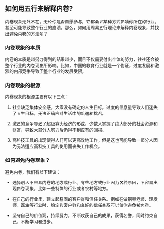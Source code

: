 ## 如何用五行来解释内卷?

内卷现象无处不在，无论你是否自愿参与，它都会以某种方式影响你所在的行业，甚至可能导致整个行业的崩溃。那么，如何用周易五行理论来解释内卷现象，并找出避免内卷的方法呢？

### 内卷现象的本质

内卷的本质是越努力得到的结果越少，而且不仅需要付出个体的努力，往往还会被整个行业的内卷现象所影响。比如，中国的教育行业就是一个例证，过度发展和激烈的内部竞争导致了整个行业的发展受限。

### 内卷现象的根源

内卷现象的根源主要有以下三点：

1. 社会缺乏集体安全感，大家没有确定的人生目标。过度的信息量导致人们迷失了人生目标，无法正确应对生活中的机遇和挑战。

2. 激烈的竞争导致了超级寡头经济的形成，少数人掌握了绝大部分的社会资源和财富，导致大部分人努力后仍得不到应有的回报。

3. 高科技工具的出现使得人们可以更高效地工作，但是这也可能导致一部分人因为无法适应高科技工具的使用而丧失工作机会。

### 如何避免内卷现象？

避免内卷，我们有以下建议：

- 选择别人不容易内卷的地方或行业。有些地方或行业因为各种原因，不容易出现内卷现象，比如一些特殊的行业或者农村等地方。

- 在自己的行业里，建立起稳固的客户群和信任关系。例如在做钢琴老师、理发师、医生等行业时，稳定的客户群和良好的信任关系可以使你避免被内卷。

- 坚守自己的价值观，持续努力，不断收获自己的成果，获得名誉，同时约束自己，不断学习和进步。